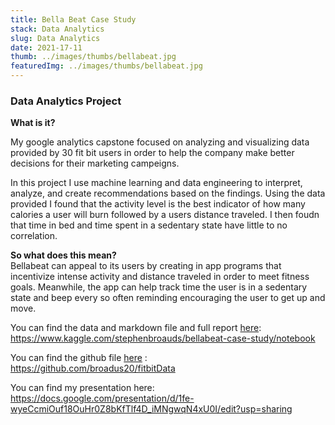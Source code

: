 ```yaml
---
title: Bella Beat Case Study
stack: Data Analytics
slug: Data Analytics
date: 2021-17-11
thumb: ../images/thumbs/bellabeat.jpg
featuredImg: ../images/thumbs/bellabeat.jpg
---
```


### **Data Analytics Project** 

**What is it?** 

My google analytics capstone focused on analyzing and visualizing data provided by 30 fit bit users in order to help the company make better decisions for their marketing campeigns.

In this project I use machine learning and data engineering to interpret, analyze, and create recommendations based on the findings. Using the data provided I found that the activity level is the best indicator of how many calories a user will burn followed by a users distance traveled. I then foudn that time in bed and time spent in a sedentary state have little to no correlation.  

**So what does this mean?**  
Bellabeat can appeal to its users by creating in app programs that incentivize intense activity and distance traveled in order to meet fitness goals. Meanwhile, the app can help track time the user is in a sedentary state and beep every so often reminding encouraging the user to get up and move. 

You can find the data and markdown file and full report [here](https://www.kaggle.com/stephenbroauds/bellabeat-case-study/notebook/ "Title"): \
https://www.kaggle.com/stephenbroauds/bellabeat-case-study/notebook

You can find the github file <span style="color:red"> [here](https://github.com/broadus20/fitbitData/ "Title") </span>: \
<span style="color:red"> https://github.com/broadus20/fitbitData</span>


You can find my presentation here: \
https://docs.google.com/presentation/d/1fe-wyeCcmiOuf18OuHr0Z8bKfTlf4D_iMNgwqN4xU0I/edit?usp=sharing
